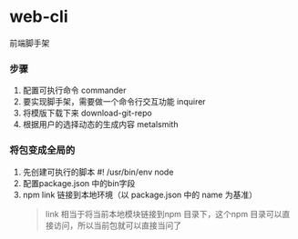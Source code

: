 # web-cli
前端脚手架

### 步骤
1. 配置可执行命令 commander
2. 要实现脚手架，需要做一个命令行交互功能 inquirer
3. 将模版下载下来 download-git-repo
4. 根据用户的选择动态的生成内容 metalsmith

### 将包变成全局的
1. 先创建可执行的脚本 #! /usr/bin/env node
2. 配置package.json 中的bin字段
3. npm link 链接到本地环境（以 package.json 中的 name 为基准）
    > link 相当于将当前本地模块链接到npm 目录下，这个npm 目录可以直接访问，所以当前包就可以直接当问了